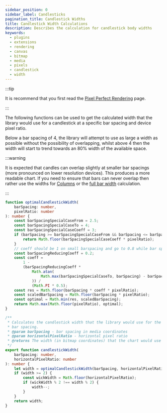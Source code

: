 ```yaml
---
sidebar_position: 0
sidebar_label: Candlesticks
pagination_title: Candlestick Widths
title: Candlestick Width Calculations
description: Describes the calculation for candlestick body widths
keywords:
  - plugins
  - extensions
  - rendering
  - canvas
  - bitmap
  - media
  - pixels
  - candlestick
  - width
---
```


:::tip

It is recommend that you first read the [Pixel Perfect Rendering](../index.md) page.

:::

The following functions can be used to get the calculated width that the library would use for a candlestick at a specific bar spacing and device pixel ratio.

Below a bar spacing of 4, the library will attempt to use as large a width as possible without the possibility of overlapping, whilst above 4 then the width will start to trend towards an 80% width of the available space.

:::warning

It is expected that candles can overlap slightly at smaller bar spacings (more pronounced on lower resolution devices). This produces a more readable chart. If you need to ensure that bars can never overlap then rather use the widths for [Columns](./columns.md) or the [full bar width](./full-bar-width.md) calculation.

:::

```typescript
function optimalCandlestickWidth(
    barSpacing: number,
    pixelRatio: number
): number {
    const barSpacingSpecialCaseFrom = 2.5;
    const barSpacingSpecialCaseTo = 4;
    const barSpacingSpecialCaseCoeff = 3;
    if (barSpacing >= barSpacingSpecialCaseFrom && barSpacing <= barSpacingSpecialCaseTo) {
        return Math.floor(barSpacingSpecialCaseCoeff * pixelRatio);
    }
    // coeff should be 1 on small barspacing and go to 0.8 while bar spacing grows
    const barSpacingReducingCoeff = 0.2;
    const coeff =
        1 -
        (barSpacingReducingCoeff *
            Math.atan(
                Math.max(barSpacingSpecialCaseTo, barSpacing) - barSpacingSpecialCaseTo
            )) /
            (Math.PI * 0.5);
    const res = Math.floor(barSpacing * coeff * pixelRatio);
    const scaledBarSpacing = Math.floor(barSpacing * pixelRatio);
    const optimal = Math.min(res, scaledBarSpacing);
    return Math.max(Math.floor(pixelRatio), optimal);
}

/**
 * Calculates the candlestick width that the library would use for the current
 * bar spacing.
 * @param barSpacing - bar spacing in media coordinates
 * @param horizontalPixelRatio - horizontal pixel ratio
 * @returns The width (in bitmap coordinates) that the chart would use to draw a candle body
 */
export function candlestickWidth(
    barSpacing: number,
    horizontalPixelRatio: number
): number {
    let width = optimalCandlestickWidth(barSpacing, horizontalPixelRatio);
    if (width >= 2) {
        const wickWidth = Math.floor(horizontalPixelRatio);
        if (wickWidth % 2 !== width % 2) {
            width--;
        }
    }
    return width;
}
```
